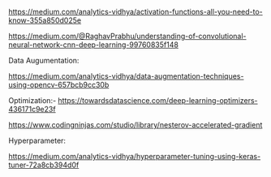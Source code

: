 https://medium.com/analytics-vidhya/activation-functions-all-you-need-to-know-355a850d025e

https://medium.com/@RaghavPrabhu/understanding-of-convolutional-neural-network-cnn-deep-learning-99760835f148


Data Augumentation:

https://medium.com/analytics-vidhya/data-augmentation-techniques-using-opencv-657bcb9cc30b

Optimization:-
https://towardsdatascience.com/deep-learning-optimizers-436171c9e23f

https://www.codingninjas.com/studio/library/nesterov-accelerated-gradient


Hyperparameter:

https://medium.com/analytics-vidhya/hyperparameter-tuning-using-keras-tuner-72a8cb394d0f
